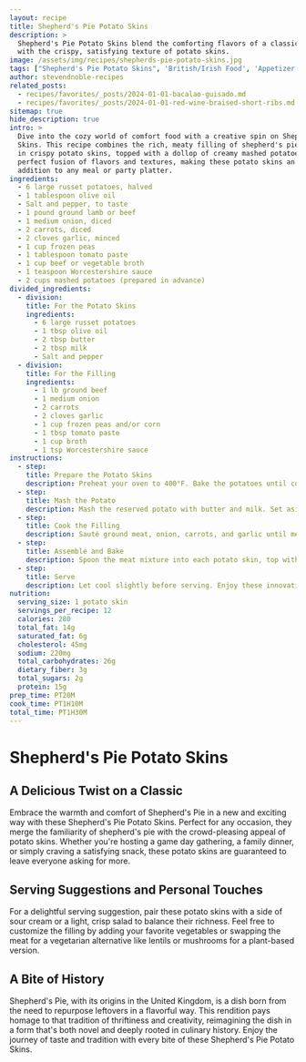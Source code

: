 ```yaml
---
layout: recipe
title: Shepherd's Pie Potato Skins
description: >
  Shepherd's Pie Potato Skins blend the comforting flavors of a classic shepherd's pie
  with the crispy, satisfying texture of potato skins.
image: /assets/img/recipes/shepherds-pie-potato-skins.jpg
tags: ["Shepherd's Pie Potato Skins", 'British/Irish Food', 'Appetizer']
author: stevendnoble-recipes
related_posts:
  - recipes/favorites/_posts/2024-01-01-bacalao-guisado.md
  - recipes/favorites/_posts/2024-01-01-red-wine-braised-short-ribs.md
sitemap: true
hide_description: true
intro: >
  Dive into the cozy world of comfort food with a creative spin on Shepherd's Pie Potato
  Skins. This recipe combines the rich, meaty filling of shepherd's pie and encases it
  in crispy potato skins, topped with a dollop of creamy mashed potatoes. It's the
  perfect fusion of flavors and textures, making these potato skins an irresistible
  addition to any meal or party platter.
ingredients:
  - 6 large russet potatoes, halved
  - 1 tablespoon olive oil
  - Salt and pepper, to taste
  - 1 pound ground lamb or beef
  - 1 medium onion, diced
  - 2 carrots, diced
  - 2 cloves garlic, minced
  - 1 cup frozen peas
  - 1 tablespoon tomato paste
  - 1 cup beef or vegetable broth
  - 1 teaspoon Worcestershire sauce
  - 2 cups mashed potatoes (prepared in advance)
divided_ingredients:
  - division:
    title: For the Potato Skins
    ingredients:
      - 6 large russet potatoes
      - 1 tbsp olive oil
      - 2 tbsp butter
      - 2 tbsp milk
      - Salt and pepper
  - division:
    title: For the Filling
    ingredients:
      - 1 lb ground beef
      - 1 medium onion
      - 2 carrots
      - 2 cloves garlic
      - 1 cup frozen peas and/or corn
      - 1 tbsp tomato paste
      - 1 cup broth
      - 1 tsp Worcestershire sauce
instructions:
  - step:
    title: Prepare the Potato Skins
    description: Preheat your oven to 400°F. Bake the potatoes until cooked, about 45 minutes. Scoop out the flesh of halved, baked potatoes to create skins, and set aside to make the mashed potatoes. Brush the skins with olive oil, season with salt and pepper, and bake until crisp.
  - step:
    title: Mash the Potato
    description: Mash the reserved potato with butter and milk. Set aside.
  - step:
    title: Cook the Filling
    description: Sauté ground meat, onion, carrots, and garlic until meat is browned. Stir in peas and/or corn, tomato paste, broth, and Worcestershire sauce, simmering until thickened.
  - step:
    title: Assemble and Bake
    description: Spoon the meat mixture into each potato skin, top with mashed potatoes, and bake until the tops are golden.
  - step:
    title: Serve
    description: Let cool slightly before serving. Enjoy these innovative Shepherd's Pie Potato Skins as a delightful snack or appetizer that packs all the flavors of the classic dish in a single bite.
nutrition:
  serving_size: 1 potato skin
  servings_per_recipe: 12
  calories: 280
  total_fat: 14g
  saturated_fat: 6g
  cholesterol: 45mg
  sodium: 220mg
  total_carbohydrates: 26g
  dietary_fiber: 3g
  total_sugars: 2g
  protein: 15g
prep_time: PT20M
cook_time: PT1H10M
total_time: PT1H30M
---
```


# Shepherd's Pie Potato Skins

## A Delicious Twist on a Classic

Embrace the warmth and comfort of Shepherd's Pie in a new and exciting way with these Shepherd's Pie Potato Skins. Perfect for any occasion, they merge the familiarity of shepherd's pie with the crowd-pleasing appeal of potato skins. Whether you're hosting a game day gathering, a family dinner, or simply craving a satisfying snack, these potato skins are guaranteed to leave everyone asking for more.

## Serving Suggestions and Personal Touches

For a delightful serving suggestion, pair these potato skins with a side of sour cream or a light, crisp salad to balance their richness. Feel free to customize the filling by adding your favorite vegetables or swapping the meat for a vegetarian alternative like lentils or mushrooms for a plant-based version.

## A Bite of History

Shepherd's Pie, with its origins in the United Kingdom, is a dish born from the need to repurpose leftovers in a flavorful way. This rendition pays homage to that tradition of thriftiness and creativity, reimagining the dish in a form that's both novel and deeply rooted in culinary history. Enjoy the journey of taste and tradition with every bite of these Shepherd's Pie Potato Skins.
